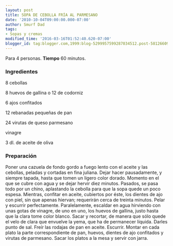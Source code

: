 ```yaml
---
layout: post
title: SOPA DE CEBOLLA FRÍA AL PARMESANO
date: '2010-10-04T09:00:00.000-07:00'
author: Smurf Dad
tags:
- Sopas y cremas
modified_time: '2016-03-16T01:52:40.620-07:00'
blogger_id: tag:blogger.com,1999:blog-5299957599287034512.post-5812660970374836388
---
```


Para 4 personas.
<b>Tiempo</b> 60 minutos.

<h3>Ingredientes</h3>

8 cebollas

8 huevos de gallina o 12 de codorniz

6 ajos confitados

12 rebanadas pequeñas de pan

24 virutas de queso parmesano

vinagre

3 dl. de aceite de oliva

<h3>Preparación</h3>

Poner una cazuela de fondo gordo a fuego lento con el aceite y las cebollas, peladas y cortadas en fina juliana. Dejar hacer pausadamente, y siempre tapada, hasta que tomen un ligero color dorado. Momento en el que se cubre con agua y se dejar hervir diez minutos. Pasados, se pasa todo por un chino, aplastando la cebolla para que la sopa quede un poco espesa. Mientras, confitar en aceite, cubiertos por éste, los dientes de ajo con piel, sin que apenas hiervan; requerirán cerca de treinta minutos. Pelar y escurrir perfectamente. Paralelamente, escaldar en agua hirviendo con unas gotas de vinagre, de uno en uno, los huevos de gallina, justo hasta que la clara tome color blanco. Sacar y recortar, de manera que sólo quede el velo de clara que envuelve la yema, que ha de permanecer líquida. Darles punto de sal. Freír las rodajas de pan en aceite. Escurrir. Montar en cada plato la parte correspondiente de pan, huevos, dientes de ajo confitados y virutas de parmesano. Sacar los platos a la mesa y servir con jarra.


